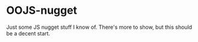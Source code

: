 # OOJS-nugget
Just some JS nugget stuff I know of. There's more to show, but this should be a decent start.

